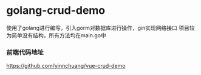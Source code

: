 # golang-crud-demo
使用了golang进行编写，引入gorm对数据库进行操作，gin实现网络接口
项目较为简单没有结构，所有方法均在main.go中

### 前端代码地址
https://github.com/yinnchuang/vue-crud-demo
